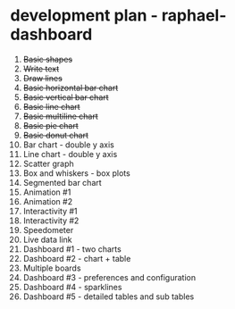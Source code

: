 # development plan - raphael-dashboard
01. ~~Basic shapes~~
02. ~~Write text~~
03. ~~Draw lines~~
04. ~~Basic horizontal bar chart~~
05. ~~Basic vertical bar chart~~
06. ~~Basic line chart~~
07. ~~Basic multiline chart~~
08. ~~Basic pie chart~~
09. ~~Basic donut chart~~
10. Bar chart - double y axis
11. Line chart - double y axis
12. Scatter graph
13. Box and whiskers - box plots
14. Segmented bar chart
15. Animation #1
16. Animation #2
17. Interactivity #1
18. Interactivity #2
19. Speedometer
20. Live data link
21. Dashboard #1 - two charts
22. Dashboard #2 - chart + table
23. Multiple boards
24. Dashboard #3 - preferences and configuration
25. Dashboard #4 - sparklines
26. Dashboard #5 - detailed tables and sub tables
